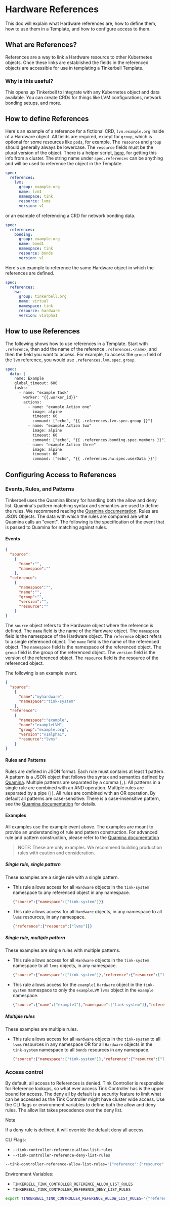 # Hardware References

This doc will explain what Hardware references are, how to define them, how to use them in a Template, and how to configure access to them.

## What are References?

References are a way to link a Hardware resource to other Kubernetes objects. Once these links are established the fields in the referenced objects are accessible for use in templating a Tinkerbell Template.

### Why is this useful?

This opens up Tinkerbell to integrate with any Kubernetes object and data available. You can create CRDs for things like LVM configurations, network bonding setups, and more.

## How to define References

Here's an example of a reference for a fictional CRD, `lvm.example.org` inside of a Hardware object. All fields are required, except for `group`, which is optional for some resources like `pods`, for example. The `resource` and `group` should generally always be lowercase. The `resource` fields must be the plural version of the object. There is a helper script, [here](../script/reference_format.sh), for getting this info from a cluster. The string name under `spec.references` can be anything and will be used to reference the object in the Template.

```yaml
spec:
  references:
    lvm:
      group: example.org
      name: lvm1
      namespace: tink
      resource: lvms
      version: v1
```

or an example of referencing a CRD for network bonding data.

```yaml
spec:
  references:
    bonding:
      group: example.org
      name: bond1
      namespace: tink
      resource: bonds
      version: v1
```

Here's an example to reference the same Hardware object in which the references are defined.

```yaml
spec:
  references:
    hw:
      group: tinkerbell.org
      name: virtual
      namespace: tink
      resource: hardware
      version: v1alpha1
```

## How to use References

The following shows how to use references in a Template. Start with `.reference`, then add the name of the reference `.references.<name>`, and then the field you want to access. For example, to access the `group` field of the `lvm` reference, you would use `.references.lvm.spec.group`.

```yaml
spec:
  data: |
    name: Example
    global_timeout: 600
    tasks:
      - name: "example Task"
        worker: "{{.worker_id}}"
        actions:
          - name: "example Action one"
            image: alpine
            timeout: 60
            command: ["echo", "{{ .references.lvm.spec.group }}"]
          - name: "example Action two"
            image: alpine
            timeout: 60
            command: ["echo", "{{ .references.bonding.spec.members }}"]
          - name: "example Action three"
            image: alpine
            timeout: 60
            command: ["echo", "{{ .references.hw.spec.userData }}"]
```

## Configuring Access to References

### Events, Rules, and Patterns

Tinkerbell uses the Quamina library for handling both the allow and deny list. Quamina's pattern matching syntax and semantics are used to define the rules. We recommend reading the [Quamina documentation](https://github.com/timbray/quamina). Rules are JSON Objects. The data with which the rules are compared are what Quamina calls an "event". The following is the specification of the event that is passed to Quamina for matching against rules.

#### Events

```json
{
  "source":
    {
      "name":"",
      "namespace":""
    },
  "reference":
    {
      "namespace":"",
      "name":"",
      "group":"",
      "version":"",
      "resource":""
    }
}
```

The `source` object refers to the Hardware object where the reference is defined. The `name` field is the name of the Hardware object. The `namespace` field is the namespace of the Hardware object. The `reference` object refers to a single referenced object. The `name` field is the name of the referenced object. The `namespace` field is the namespace of the referenced object. The `group` field is the group of the referenced object. The `version` field is the version of the referenced object. The `resource` field is the resource of the referenced object.

The following is an example event.

```json
{
  "source":
    {
      "name":"myhardware",
      "namespace":"tink-system"
    },
  "reference":
    {
      "namespace":"example",
      "name":"exampleLVM",
      "group":"example.org",
      "version":"v1alpha1",
      "resource":"lvms"
    }
}
```

#### Rules and Patterns

Rules are defined in JSON format. Each rule must contains at least 1 pattern. A pattern is a JSON object that follows the syntax and semantics defined by [Quamina](https://github.com/timbray/quamina/blob/main/PATTERNS.md). Multiple patterns are separated by a comma (`,`). All patterns in a single rule are combined with an AND operation. Multiple rules are separated by a pipe (`|`). All rules are combined with an OR operation. By default all patterns are case-sensitive. There is a case-insensitive pattern, see the [Quamina documentation](https://github.com/timbray/quamina/blob/0526acc321a81d4df535caf790879648ace11c86/PATTERNS.md#equals-ignore-case-pattern) for details.

#### Examples

All examples use the example event above. The examples are meant to provide an understanding of rule and pattern construction. For advanced rule and pattern construction, please refer to the [Quamina documentation](https://github.com/timbray/quamina)

> NOTE: These are only examples. We recommend building production rules with caution and consideration.

##### Single rule, single pattern

These examples are a single rule with a single pattern.

- This rule allows access for all `Hardware` objects in the `tink-system` namespace to any referenced object in any namespace.

  ```json
  {"source":{"namespace":["tink-system"]}}
  ```

- This rule allows access for all `Hardware` objects, in any namespace to all `lvms` resources, in any namespace.

  ```json
  {"reference":{"resource":["lvms"]}}
  ```

##### Single rule, multiple pattern

These examples are single rules with multiple patterns.

- This rule allows access for all `Hardware` objects in the `tink-system` namespace to all `lvms` objects, in any namespace.

  ```json
  {"source":{"namespace":["tink-system"]},"reference":{"resource":["lvms"]}}
  ```

- This rule allows access for the `example1` `Hardware` object in the `tink-system` namespace to only the `exampleLVM` `lvms` object in the `example` namespace.

  ```json
  {"source":{"name":["example1"],"namespace":["tink-system"]},"reference":{"name":["exampleLVM"],"namespace":["example"],"resource":["lvms"]}} 
  ```

##### Multiple rules

These examples are multiple rules.

- This rule allows access for all `Hardware` objects in the `tink-system` to all `lvms` resources in any namespace OR for all `Hardware` objects in the `tink-system` namespace to all `bonds` resources in any namespace.

  ```json
  {"source":{"namespace":["tink-system"]},"reference":{"resource":["lvms"]}}|{"source":{"namespace":["tink-system"]},"reference":{"resource":["bonds"]}}
  ```

### Access control

By default, all access to References is denied. Tink Controller is responsible for Reference lookups, so what ever access Tink Controller has is the upper bound for access. The deny all by default is a security feature to limit what can be accessed as the Tink Controller might have cluster wide access. Use the CLI flags or environment variables to define both the allow and deny rules. The allow list takes precedence over the deny list.

> [!NOTE]  
> If a deny rule is defined, it will override the default deny all access.

CLI Flags:

- `--tink-controller-reference-allow-list-rules`
- `--tink-controller-reference-deny-list-rules`

```bash
--tink-controller-reference-allow-list-rules='{"reference":{"resource":["hardware"]}}|{"reference":{"resource":["workflows"]}}'
```

Environment Variables:

- `TINKERBELL_TINK_CONTROLLER_REFERENCE_ALLOW_LIST_RULES`
- `TINKERBELL_TINK_CONTROLLER_REFERENCE_DENY_LIST_RULES`

```bash
export TINKERBELL_TINK_CONTROLLER_REFERENCE_ALLOW_LIST_RULES='{"reference":{"resource":["hardware"]}}|{"reference":{"resource":["workflows"]}}'
```

